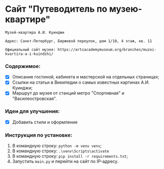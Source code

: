 <!-- <h1>Заголовок</h1> -->
# Сайт "Путеводитель по музею-квартире"

`Музей-квартира А.И. Куинджи`

`Адрес: Санкт-Петербург, Биржевой переулок, дом 1/10, 4 этаж, кв. 11`

`Официальный сайт музея: https://artsacademymuseum.org/branches/muzei-kvartira-a-i-kuindzhi/`

### Содержимое:

- [x] Описание гостиной, кабинета и мастерской на отдельных страницах;
- [x] Ссылки на статьи в Википедии о самых известных картинах А.И. Куинджи;
- [x] Маршрут до музея от станций метро "Спортивная" и "Василеостровская".
  
### Идеи для улучшения:
- [x] Добавить стили и оформление
### Инструкция по установке:
1) В командную строку: `python -m venv venv`;
2) В командную строку: `.\venv\Scripts\activate`
3) В командную строку: `pip install -r requirements.txt`;
4) Запустить `main.py` и перейти на сайт по IP-адресу.
